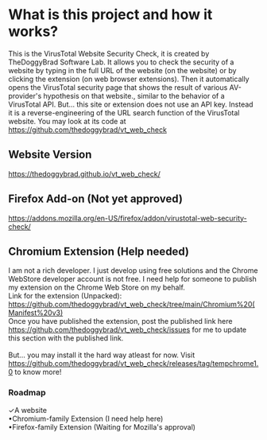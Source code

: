 # What is this project and how it works?
This is the VirusTotal Website Security Check, it is created by TheDoggyBrad Software Lab. It allows you to check the security of a website by typing in the full URL of the website (on the website) or by clicking the extension (on web browser extensions). Then it automatically opens the VirusTotal security page that shows the result of various AV-provider's hypothesis on that website., similar to the behavior of a VirusTotal API. But... this site or extension does not use an API key. Instead it is a reverse-engineering of the URL search function of the VirusTotal website. You may look at its code at https://github.com/thedoggybrad/vt_web_check

## Website Version
https://thedoggybrad.github.io/vt_web_check/

## Firefox Add-on (Not yet approved)
https://addons.mozilla.org/en-US/firefox/addon/virustotal-web-security-check/

## Chromium Extension (Help needed)
I am not a rich developer. I just develop using free solutions and the Chrome WebStore developer account is not free. I need help for someone to publish my extension on the Chrome Web Store on my behalf.
<br>
Link for the extension (Unpacked): https://github.com/thedoggybrad/vt_web_check/tree/main/Chromium%20(Manifest%20v3)
<br>
Once you have published the extension, post the published link here https://github.com/thedoggybrad/vt_web_check/issues for me to update this section with the published link.<br><br>
But... you may install it the hard way atleast for now. Visit https://github.com/thedoggybrad/vt_web_check/releases/tag/tempchrome1.0 to know more!

### Roadmap
✓A website<br>
•Chromium-family Extension (I need help here)<br>
•Firefox-family Extension (Waiting for Mozilla's approval)
